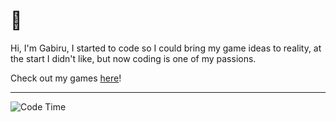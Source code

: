 # 🐀

Hi, I'm Gabiru, I started to code so I could bring my game ideas to reality, at the start I didn't like, but now coding is one of my passions.

Check out my games [here](https://gabiru.art/projetos/)!

---

<!--START_SECTION:waka-->
![Code Time](http://img.shields.io/badge/Code%20Time-608%20hrs%2035%20mins-blue)


<!--END_SECTION:waka-->
